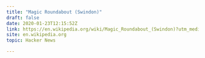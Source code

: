 ```yaml
---
title: "Magic Roundabout (Swindon)"
draft: false
date: 2020-01-23T12:15:52Z
link: https://en.wikipedia.org/wiki/Magic_Roundabout_(Swindon)?utm_medium=RSS&utm_source=hune
site: en.wikipedia.org
topic: Hacker News  

---
```

